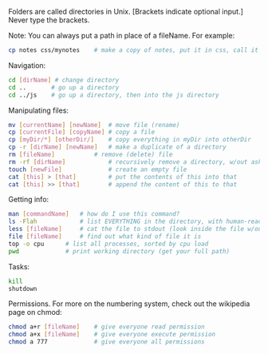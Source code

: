 Folders are called directories in Unix.
[Brackets indicate optional input.] Never type the brackets.

Note: You can always put a path in place of a fileName.  For example:
```bash
cp notes css/mynotes 	# make a copy of notes, put it in css, call it mynotes
```

Navigation:
```bash
cd [dirName] # change directory
cd ..		# go up a directory
cd ../js  	# go up a directory, then into the js directory
```

Manipulating files:
```bash
mv [currentName] [newName] 	# move file (rename)
cp [currentFile] [copyName]	# copy a file
cp [myDir/*] [otherDir/] 	# copy everything in myDir into otherDir
cp -r [dirName] [newName]	# make a duplicate of a directory
rm [fileName] 			# remove (delete) file
rm -rf [dirName]	 		# recursively remove a directory, w/out asking
touch [newFile] 			# create an empty file
cat [this] > [that]			# put the contents of this into that
cat [this] >> [that] 		# append the content of this to that
```
Getting info:
```bash
man [commandName] 	# how do I use this command?
ls -Flah 			# list EVERYTHING in the directory, with human-readable units
less [fileName] 	# cat the file to stdout (look inside the file w/out opening)
file [fileName] 	# find out what kind of file it is
top -o cpu 		# list all processes, sorted by cpu load
pwd 			# print working directory (get your full path)
```

Tasks:
```bash
kill
shutdown
```

Permissions.  For more on the numbering system, check out the wikipedia page on chmod:
```bash
chmod a+r [fileName]	# give everyone read permission
chmod a+x [fileName]	# give everyone execute permission
chmod a 777 			# give everyone all permissions
```
